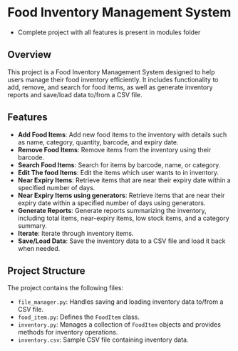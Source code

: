 # Food Inventory Management System

- Complete project with all features is present in modules folder 

## Overview

This project is a Food Inventory Management System designed to help users manage their food inventory efficiently. It includes functionality to add, remove, and search for food items, as well as generate inventory reports and save/load data to/from a CSV file.

## Features

- **Add Food Items**: Add new food items to the inventory with details such as name, category, quantity, barcode, and expiry date.
- **Remove Food Items**: Remove items from the inventory using their barcode.
- **Search Food Items**: Search for items by barcode, name, or category.
- **Edit The food Items**: Edit the items which user wants to in inventory.
- **Near Expiry Items**: Retrieve items that are near their expiry date within a specified number of days.
- **Near Expiry Items using generators**: Retrieve items that are near their expiry date within a specified number of days using generators.
- **Generate Reports**: Generate reports summarizing the inventory, including total items, near-expiry items, low stock items, and a category summary.
- **Iterate**: Iterate through inventory items.
- **Save/Load Data**: Save the inventory data to a CSV file and load it back when needed.

## Project Structure

The project contains the following files:

- `file_manager.py`: Handles saving and loading inventory data to/from a CSV file.
- `food_item.py`: Defines the `FoodItem` class.
- `inventory.py`: Manages a collection of `FoodItem` objects and provides methods for inventory operations.
- `inventory.csv`: Sample CSV file containing inventory data.

